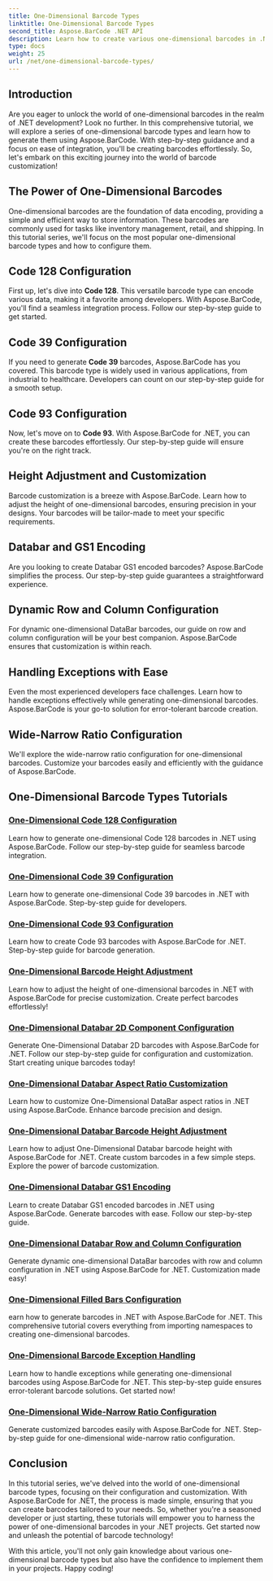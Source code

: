 ```yaml
---
title: One-Dimensional Barcode Types
linktitle: One-Dimensional Barcode Types
second_title: Aspose.BarCode .NET API
description: Learn how to create various one-dimensional barcodes in .NET using Aspose.BarCode. Step-by-step guides for barcode generation and customization.
type: docs
weight: 25
url: /net/one-dimensional-barcode-types/
---
```


## Introduction

Are you eager to unlock the world of one-dimensional barcodes in the realm of .NET development? Look no further. In this comprehensive tutorial, we will explore a series of one-dimensional barcode types and learn how to generate them using Aspose.BarCode. With step-by-step guidance and a focus on ease of integration, you'll be creating barcodes effortlessly. So, let's embark on this exciting journey into the world of barcode customization!

## The Power of One-Dimensional Barcodes

One-dimensional barcodes are the foundation of data encoding, providing a simple and efficient way to store information. These barcodes are commonly used for tasks like inventory management, retail, and shipping. In this tutorial series, we'll focus on the most popular one-dimensional barcode types and how to configure them.

## Code 128 Configuration

First up, let's dive into **Code 128**. This versatile barcode type can encode various data, making it a favorite among developers. With Aspose.BarCode, you'll find a seamless integration process. Follow our step-by-step guide to get started.

## Code 39 Configuration

If you need to generate **Code 39** barcodes, Aspose.BarCode has you covered. This barcode type is widely used in various applications, from industrial to healthcare. Developers can count on our step-by-step guide for a smooth setup.

## Code 93 Configuration

Now, let's move on to **Code 93**. With Aspose.BarCode for .NET, you can create these barcodes effortlessly. Our step-by-step guide will ensure you're on the right track.

## Height Adjustment and Customization

Barcode customization is a breeze with Aspose.BarCode. Learn how to adjust the height of one-dimensional barcodes, ensuring precision in your designs. Your barcodes will be tailor-made to meet your specific requirements.

## Databar and GS1 Encoding

Are you looking to create Databar GS1 encoded barcodes? Aspose.BarCode simplifies the process. Our step-by-step guide guarantees a straightforward experience.

## Dynamic Row and Column Configuration

For dynamic one-dimensional DataBar barcodes, our guide on row and column configuration will be your best companion. Aspose.BarCode ensures that customization is within reach.

## Handling Exceptions with Ease

Even the most experienced developers face challenges. Learn how to handle exceptions effectively while generating one-dimensional barcodes. Aspose.BarCode is your go-to solution for error-tolerant barcode creation.

## Wide-Narrow Ratio Configuration

We'll explore the wide-narrow ratio configuration for one-dimensional barcodes. Customize your barcodes easily and efficiently with the guidance of Aspose.BarCode.
## One-Dimensional Barcode Types Tutorials
### [One-Dimensional Code 128 Configuration](./one-dimensional-code-128-configuration/)
Learn how to generate one-dimensional Code 128 barcodes in .NET using Aspose.BarCode. Follow our step-by-step guide for seamless barcode integration.
### [One-Dimensional Code 39 Configuration](./one-dimensional-code-39-configuration/)
Learn how to generate one-dimensional Code 39 barcodes in .NET with Aspose.BarCode. Step-by-step guide for developers.
### [One-Dimensional Code 93 Configuration](./one-dimensional-code-93-configuration/)
Learn how to create Code 93 barcodes with Aspose.BarCode for .NET. Step-by-step guide for barcode generation.
### [One-Dimensional Barcode Height Adjustment](./one-dimensional-barcode-height-adjustment/)
Learn how to adjust the height of one-dimensional barcodes in .NET with Aspose.BarCode for precise customization. Create perfect barcodes effortlessly!
### [One-Dimensional Databar 2D Component Configuration](./one-dimensional-databar-2d-component-configuration/)
Generate One-Dimensional Databar 2D barcodes with Aspose.BarCode for .NET. Follow our step-by-step guide for configuration and customization. Start creating unique barcodes today!
### [One-Dimensional Databar Aspect Ratio Customization](./one-dimensional-databar-aspect-ratio-customization/)
Learn how to customize One-Dimensional DataBar aspect ratios in .NET using Aspose.BarCode. Enhance barcode precision and design.
### [One-Dimensional Databar Barcode Height Adjustment](./one-dimensional-databar-barcode-height-adjustment/)
Learn how to adjust One-Dimensional Databar barcode height with Aspose.BarCode for .NET. Create custom barcodes in a few simple steps. Explore the power of barcode customization.
### [One-Dimensional Databar GS1 Encoding](./one-dimensional-databar-gs1-encoding/)
Learn to create Databar GS1 encoded barcodes in .NET using Aspose.BarCode. Generate barcodes with ease. Follow our step-by-step guide.
### [One-Dimensional Databar Row and Column Configuration](./one-dimensional-databar-row-column-configuration/)
Generate dynamic one-dimensional DataBar barcodes with row and column configuration in .NET using Aspose.BarCode for .NET. Customization made easy!
### [One-Dimensional Filled Bars Configuration](./one-dimensional-filled-bars-configuration/)
earn how to generate barcodes in .NET with Aspose.BarCode for .NET. This comprehensive tutorial covers everything from importing namespaces to creating one-dimensional barcodes. 
### [One-Dimensional Barcode Exception Handling](./one-dimensional-barcode-exception-handling/)
Learn how to handle exceptions while generating one-dimensional barcodes using Aspose.BarCode for .NET. This step-by-step guide ensures error-tolerant barcode solutions. Get started now!
### [One-Dimensional Wide-Narrow Ratio Configuration](./one-dimensional-wide-narrow-ratio-configuration/)
Generate customized barcodes easily with Aspose.BarCode for .NET. Step-by-step guide for one-dimensional wide-narrow ratio configuration.

## Conclusion

In this tutorial series, we've delved into the world of one-dimensional barcode types, focusing on their configuration and customization. With Aspose.BarCode for .NET, the process is made simple, ensuring that you can create barcodes tailored to your needs. So, whether you're a seasoned developer or just starting, these tutorials will empower you to harness the power of one-dimensional barcodes in your .NET projects. Get started now and unleash the potential of barcode technology!

With this article, you'll not only gain knowledge about various one-dimensional barcode types but also have the confidence to implement them in your projects. Happy coding!
